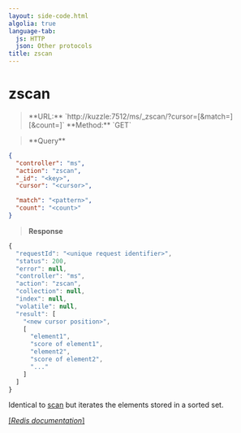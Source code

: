 ```yaml
---
layout: side-code.html
algolia: true
language-tab:
  js: HTTP
  json: Other protocols
title: zscan
---
```


# zscan




<blockquote class="js">
<p>
**URL:** `http://kuzzle:7512/ms/_zscan/<key>?cursor=<cursor>[&match=<pattern>][&count=<count>]`  
**Method:** `GET`
</p>
</blockquote>

<blockquote class="json">
<p>
**Query**
</p>
</blockquote>


```json
{
  "controller": "ms",
  "action": "zscan",
  "_id": "<key>",
  "cursor": "<cursor>",

  "match": "<pattern>",
  "count": "<count>"
}
```

>**Response**

```javascript
{
  "requestId": "<unique request identifier>",
  "status": 200,
  "error": null,
  "controller": "ms",
  "action": "zscan",
  "collection": null,
  "index": null,
  "volatile": null,
  "result": [
    "<new cursor position>",
    [
      "element1",
      "score of element1",
      "element2",
      "score of element2",
      "..."
    ]
  ]
}
```

Identical to [scan](/api-documentation/controller-memory-storage/scan) but iterates the elements stored in a sorted set.


[[_Redis documentation_]](https://redis.io/commands/zscan)
